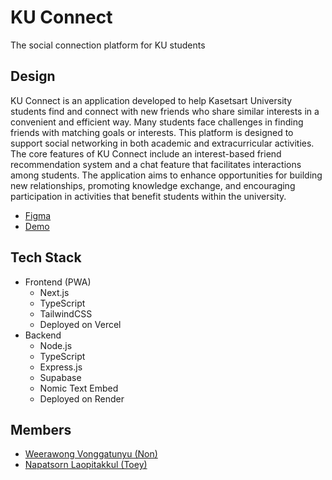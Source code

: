 # KU Connect

The social connection platform for KU students

## Design

KU Connect is an application developed to help Kasetsart University students find and connect with new friends who share similar interests in a convenient and efficient way. Many students face challenges in finding friends with matching goals or interests. This platform is designed to support social networking in both academic and extracurricular activities. The core features of KU Connect include an interest-based friend recommendation system and a chat feature that facilitates interactions among students. The application aims to enhance opportunities for building new relationships, promoting knowledge exchange, and encouraging participation in activities that benefit students within the university.

- [Figma](https://www.figma.com/proto/co4CgK2f5jVxLXBmBBsAMt/KU-Connect?node-id=37-448&t=smm2Op3eWT7uLn5X-1)
- [Demo](https://ku-connect-frontend.vercel.app/)

## Tech Stack

- Frontend (PWA)
  - Next.js
  - TypeScript
  - TailwindCSS
  - Deployed on Vercel
- Backend
  - Node.js
  - TypeScript
  - Express.js
  - Supabase
  - Nomic Text Embed
  - Deployed on Render

 ## Members
 - [Weerawong Vonggatunyu (Non)](https://github.com/qu1etboy)
 - [Napatsorn Laopitakkul (Toey)](https://github.com/npatsl)
